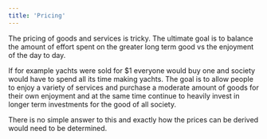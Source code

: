 ```yaml
---
title: 'Pricing'
---
```


The pricing of goods and services is tricky. The ultimate goal is to balance the amount of effort spent on the greater long term good vs the enjoyment of the day to day.

If for example yachts were sold for $1 everyone would buy one and society would have to spend all its time making yachts. The goal is to allow people to enjoy a variety of services and purchase a moderate amount of goods for their own enjoyment and at the same time continue to heavily invest in longer term investments for the good of all society.

There is no simple answer to this and exactly how the prices can be derived would need to be determined.

